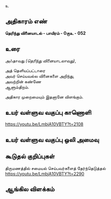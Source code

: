 உ


## அதிகாரம் எண்

**தெரிந்து வினையாடல் - பாயிரம் - 0ருஉ - 052**

## உரை

அஃதாவது _(தெரிந்து வினையாடலாவது)_,  

அத் தெளியப்பட்டாரை  
அவர் செய்யவல்ல வினைகளை அறிந்து,  
அவற்றின் கண்ணே  
ஆளும்திறம்.  

அதிகார முறைமையும் இதனானே விளங்கும். 

## உயர் வள்ளுவ வகுப்பு காணொளி

https://youtu.be/LmbjA10VBTY?t=2108

## உயர் வள்ளுவ வகுப்பு ஒலி அமைவு 


## கூடுதல் குறிப்புகள்

திருமணத்தில் சமையல் செய்பவர்களைத் தேர்ந்தெடுத்தல்  
https://youtu.be/LmbjA10VBTY?t=2290

## ஆங்கில விளக்கம்

